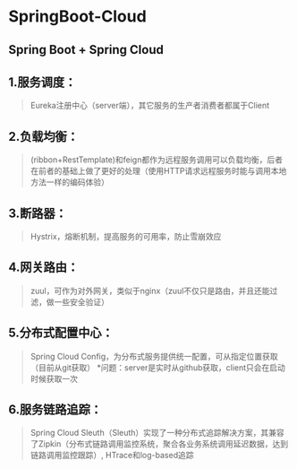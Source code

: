 # SpringBoot-Cloud
## Spring Boot + Spring Cloud

## 1.服务调度：
> Eureka注册中心（server端），其它服务的生产者消费者都属于Client
## 2.负载均衡：
> (ribbon+RestTemplate)和feign都作为远程服务调用可以负载均衡，后者在前者的基础上做了更好的处理（使用HTTP请求远程服务时能与调用本地方法一样的编码体验）
## 3.断路器：
> Hystrix，熔断机制，提高服务的可用率，防止雪崩效应
## 4.网关路由：
> zuul，可作为对外网关，类似于nginx（zuul不仅只是路由，并且还能过滤，做一些安全验证）
## 5.分布式配置中心：
> Spring Cloud Config，为分布式服务提供统一配置，可从指定位置获取（目前从git获取）
> *问题：server是实时从github获取，client只会在启动时候获取一次
## 6.服务链路追踪：
>Spring Cloud Sleuth（Sleuth）实现了一种分布式追踪解决方案，其兼容了Zipkin（分布式链路调用监控系统，聚合各业务系统调用延迟数据，达到链路调用监控跟踪）, HTrace和log-based追踪
